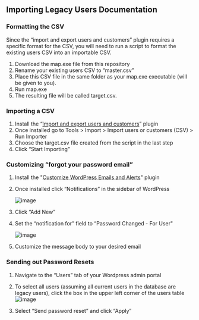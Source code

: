 ## Importing Legacy Users Documentation
### Formatting the CSV
Since the “import and export users and customers” plugin requires a specific format for the CSV, you will need to run a script to format the existing users CSV into an importable CSV. 

1. Download the map.exe file from this repository
2. Rename your existing users CSV to “master.csv”
3. Place this CSV file in the same folder as your map.exe executable (will be given to you).
4. Run map.exe
5. The resulting file will be called target.csv.

### Importing a CSV
1. Install the “[Import and export users and customers](https://wordpress.org/plugins/import-users-from-csv-with-meta/)” plugin
2. Once installed go to Tools > Import > Import users or customers (CSV) > Run Importer
3. Choose the target.csv file created from the script in the last step
4. Click “Start Importing”

### Customizing “forgot your password email”
1. Install the "[Customize WordPress Emails and Alerts](https://wordpress.org/plugins/bnfw/)" plugin
2. Once installed click “Notifications” in the sidebar of WordPress
   
   ![image](https://user-images.githubusercontent.com/50491000/235256639-0a3e07c4-2647-42f2-80a3-5338a7b08f94.png)

3. Click “Add New”
4. Set the “notification for” field to “Password Changed  - For User"

    ![image](https://user-images.githubusercontent.com/50491000/235256773-34d04ace-cf71-4b63-8dec-90fb422f38a6.png)

5. Customize the message body to your desired email

### Sending out Password Resets

1. Navigate to the “Users” tab of your Wordpress admin portal
2. To select all users (assuming all current users in the database are legacy users), click the box in the upper left corner of the users table
    ![image](https://user-images.githubusercontent.com/50491000/235256854-223e9beb-7ef2-49a9-bb50-65ca21ab0cc9.png)

3. Select “Send password reset” and click “Apply”
	
